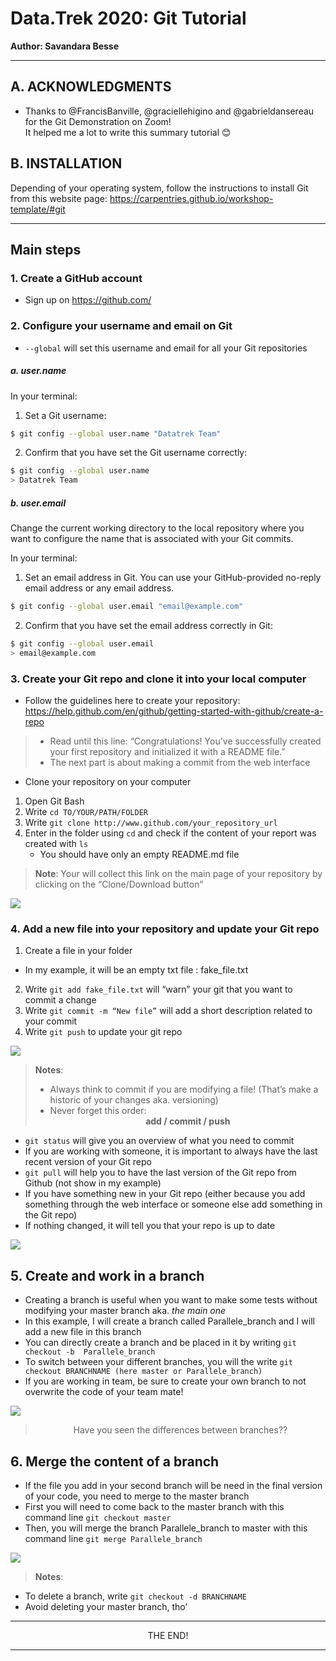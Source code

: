 # Data.Trek 2020: Git Tutorial

__Author: Savandara Besse__

_____

## A. ACKNOWLEDGMENTS
-	Thanks to @FrancisBanville, @graciellehigino and
@gabrieldansereau for the Git Demonstration on Zoom! <br>
It helped me a lot to write this summary tutorial 😊

## B. INSTALLATION
Depending of your operating system, follow the instructions to install Git from this website page: https://carpentries.github.io/workshop-template/#git

______

## Main steps

### 1. Create a GitHub account
- Sign up on https://github.com/

### 2.	Configure your username and email on Git
- `--global` will set this username and email for all your Git repositories

##### a. user.name
In your terminal:
1. Set a Git username:

```bash
$ git config --global user.name "Datatrek Team"
```
2. Confirm that you have set the Git username correctly:

```bash
$ git config --global user.name
> Datatrek Team
```

##### b. user.email
Change the current working directory to the local repository where you want to configure the name that is associated with your Git commits.

In your terminal:

1. Set an email address in Git. You can use your GitHub-provided no-reply email address or any email address.

```Bash
$ git config --global user.email "email@example.com"
```

2. Confirm that you have set the email address correctly in Git:

```bash
$ git config --global user.email
> email@example.com
```


### 3.	Create your Git repo and clone it into your local computer
-	Follow the guidelines here to create your repository: https://help.github.com/en/github/getting-started-with-github/create-a-repo

  > - Read until this line: “Congratulations! You've successfully created your first repository and initialized it with a README file.”
  > - The next part is about making a commit from the web interface

-	Clone your repository on your computer
  1.	Open Git Bash
  2.	Write `cd TO/YOUR/PATH/FOLDER`
  3.	Write `git clone http://www.github.com/your_repository_url`
  4.	Enter in the folder using `cd` and check if the content of your report was created with `ls`
        - You should have only an empty README.md file

> __Note__: Your will collect this link on the main page of your repository by clicking on the “Clone/Download button”

![](03_clone.png)

### 4. Add a new file into your repository and update your Git repo
1.	Create a file in your folder
  - In my example, it will be an empty txt file : fake_file.txt
2.	Write `git add fake_file.txt` will “warn” your git that you want to commit a change
3.	Write `git commit -m “New file”` will add a short description related to your commit
4.	Write `git push` to update your git repo

![](04_add_commit_push.png)

> __Notes__:
> -	Always think to commit if you are modifying a file! (That’s make a historic of your changes aka. versioning)
> - Never forget this order: <center>__add / commit / push__</center>
-	`git status` will give you an overview of what you need to commit
  - If you are working with someone, it is important to always have the last recent version of your Git repo
-	 `git pull` will help you to have the last version of the Git repo from Github (not show in my example)
  - If you have something new in your Git repo (either because you add something through the web interface or someone else add something in the Git repo)
  - If nothing changed, it will tell you that your repo is up to date

![](05_status.png)
## 5. Create and work in a branch
-	Creating a branch is useful when you want to make some tests without modifying your master branch aka. _the main one_
-	In this example, I will create a branch called Parallele_branch and I will add a new file in this branch
  - You can directly create a branch and be placed in it by writing `git checkout -b  Parallele_branch`
  - To switch between your different branches, you will the write `git checkout BRANCHNAME (here master or Parallele_branch)`
-	If you are working in team, be sure to create your own branch to not overwrite the code of your team mate!

![](06_checkout.png)
> <center> Have you seen the differences between branches??</center>

## 6.	Merge the content of a branch
-	If the file you add in your second branch will be need in the final version of your code, you need to merge to the master branch
  -	First you will need to come back to the master branch with this command line `git checkout master`
  -	Then, you will merge the branch Parallele_branch to master with this command line `git merge Parallele_branch`

![](07_merge.png)

> __Notes__:
-	To delete a branch, write `git checkout -d BRANCHNAME`
  -	Avoid deleting your master branch, tho’

______

<center> THE END! </center>

______
